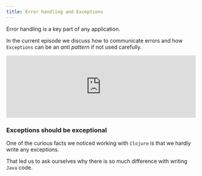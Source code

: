 ```yaml
---
title: Error handling and Exceptions
---
```


Error handling is a key part of any application. 

In the current episode we discuss how to communicate errors and how `Exceptions` can be an _anti pattern_ if not used carefully.

<iframe width="100%" height="166" scrolling="no" frameborder="no" src="https://w.soundcloud.com/player/?url=https%3A//api.soundcloud.com/tracks/314465945&amp;color=ff5500&amp;auto_play=false&amp;hide_related=false&amp;show_comments=true&amp;show_user=true&amp;show_reposts=false"></iframe>

<!--more-->

### Exceptions should be exceptional

One of the curious facts we noticed working with `Clojure` is that we hardly write any exceptions.

That led us to ask ourselves why there is so much difference with writing `Java` code.





